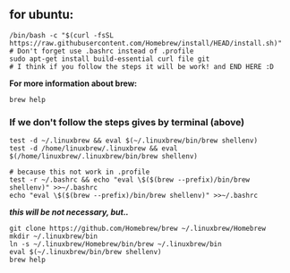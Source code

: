 ## for ubuntu:

```shell
/bin/bash -c "$(curl -fsSL https://raw.githubusercontent.com/Homebrew/install/HEAD/install.sh)"
# Don't forget use .bashrc instead of .profile
sudo apt-get install build-essential curl file git
# I think if you follow the steps it will be work! and END HERE :D
```

**For more information about brew:**

```shell
brew help
```

### If we don't follow the steps gives by terminal (above)

```shell
test -d ~/.linuxbrew && eval $(~/.linuxbrew/bin/brew shellenv)
test -d /home/linuxbrew/.linuxbrew && eval $(/home/linuxbrew/.linuxbrew/bin/brew shellenv)

# because this not work in .profile
test -r ~/.bashrc && echo "eval \$($(brew --prefix)/bin/brew shellenv)" >>~/.bashrc
echo "eval \$($(brew --prefix)/bin/brew shellenv)" >>~/.bashrc
```

**_this will be not necessary, but.._**

```shell
git clone https://github.com/Homebrew/brew ~/.linuxbrew/Homebrew
mkdir ~/.linuxbrew/bin
ln -s ~/.linuxbrew/Homebrew/bin/brew ~/.linuxbrew/bin
eval $(~/.linuxbrew/bin/brew shellenv)
brew help
```
